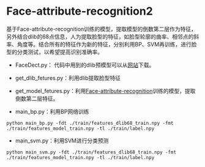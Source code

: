 # Face-attribute-recognition2

基于Face-attribute-recognition训练的模型，提取模型的倒数第二层作为特征，另外结合dlib的68点信息，人为提取脸型的特征，如脸型轮廓的曲率、相邻点的斜率、角度等。结合所有的特征作为新的特征，分别利用BP、SVM再训练，进行脸型的分类测试，以希望提高识别准确率。

* FaceDect.py：
代码中用到的dlib预模型可以从[网站](https://zh.osdn.net/projects/sfnet_dclib/downloads/dlib/v18.10/shape_predictor_68_face_landmarks.dat.bz2/)下载。

* get_dlib_fetures.py：利用dlib提取脸型特征

* get_model_fetures.py：利用[Face-attribute-recognition](https://github.com/meteor518/Face_attribute_recognition)训练的模型，提取倒数第二层特征。

* main_bp.py：利用BP网络训练
```shell
python main_bp.py -fdt ./train/features_dlib68_train.npy -fmt ./train/features_model_train.npy -tl ./train/label.npy
```

* main_svm.py：利用SVM进行分类预测
```shell
python main_svm.py -fdt ./train/features_dlib68_train.npy -fmt ./train/features_model_train.npy -tl ./train/label.npy
```
